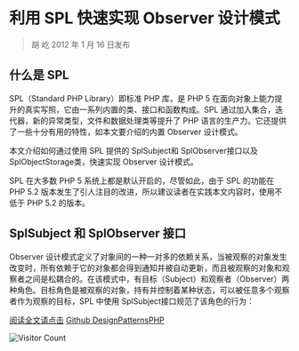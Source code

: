 # 利用 SPL 快速实现 Observer 设计模式
> 胡 屹 2012 年 1 月 16 日发布

## 什么是 SPL

SPL（Standard PHP Library）即标准 PHP 库，是 PHP 5 在面向对象上能力提升的真实写照，它由一系列内置的类、接口和函数构成。SPL 通过加入集合，迭代器，新的异常类型，文件和数据处理类等提升了 PHP 语言的生产力。它还提供了一些十分有用的特性，如本文要介绍的内置 Observer 设计模式。

本文介绍如何通过使用 SPL 提供的 SplSubject和 SplObserver接口以及 SplObjectStorage类，快速实现 Observer 设计模式。

SPL 在大多数 PHP 5 系统上都是默认开启的，尽管如此，由于 SPL 的功能在 PHP 5.2 版本发生了引人注目的改进，所以建议读者在实践本文内容时，使用不低于 PHP 5.2 的版本。

## SplSubject 和 SplObserver 接口

Observer 设计模式定义了对象间的一种一对多的依赖关系，当被观察的对象发生改变时，所有依赖于它的对象都会得到通知并被自动更新，而且被观察的对象和观察者之间是松耦合的。在该模式中，有目标（Subject）和观察者（Observer）两种角色。目标角色是被观察的对象，持有并控制着某种状态，可以被任意多个观察者作为观察的目标，SPL 中使用 SplSubject接口规范了该角色的行为：

[阅读全文请点击](https://www.ibm.com/developerworks/cn/opensource/os-cn-observerspl/)
[Github DesignPatternsPHP](https://github.com/domnikl/DesignPatternsPHP)

![Visitor Count](https://profile-counter.glitch.me/liuyibao/count.svg)